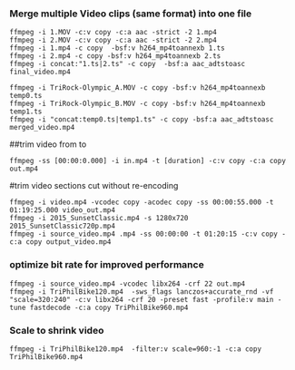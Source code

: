 
### Merge multiple Video clips (same format) into one file
```shell
ffmpeg -i 1.MOV -c:v copy -c:a aac -strict -2 1.mp4
ffmpeg -i 2.MOV -c:v copy -c:a aac -strict -2 2.mp4
ffmpeg -i 1.mp4 -c copy  -bsf:v h264_mp4toannexb 1.ts
ffmpeg -i 2.mp4 -c copy -bsf:v h264_mp4toannexb 2.ts
ffmpeg -i concat:"1.ts|2.ts" -c copy  -bsf:a aac_adtstoasc final_video.mp4

ffmpeg -i TriRock-Olympic_A.MOV -c copy -bsf:v h264_mp4toannexb temp0.ts
ffmpeg -i TriRock-Olympic_B.MOV -c copy -bsf:v h264_mp4toannexb temp1.ts
ffmpeg -i "concat:temp0.ts|temp1.ts" -c copy -bsf:a aac_adtstoasc merged_video.mp4
```

##trim video from to
```shell
ffmpeg -ss [00:00:0.000] -i in.mp4 -t [duration] -c:v copy -c:a copy out.mp4
```
#trim video sections cut without re-encoding
```shell
ffmpeg -i video.mp4 -vcodec copy -acodec copy -ss 00:00:55.000 -t 01:19:25.000 video_out.mp4 
ffmpeg -i 2015_SunsetClassic.mp4 -s 1280x720 2015_SunsetClassic720p.mp4
ffmpeg -i source_video.mp4 .mp4 -ss 00:00:00 -t 01:20:15 -c:v copy -c:a copy output_video.mp4
```

### optimize bit rate for improved performance
```shell
ffmpeg -i source_video.mp4 -vcodec libx264 -crf 22 out.mp4
ffmpeg -i TriPhilBike120.mp4  -sws_flags lanczos+accurate_rnd -vf "scale=320:240" -c:v libx264 -crf 20 -preset fast -profile:v main -tune fastdecode -c:a copy TriPhilBike960.mp4
```
### Scale to shrink video
```shell
ffmpeg -i TriPhilBike120.mp4  -filter:v scale=960:-1 -c:a copy TriPhilBike960.mp4
```
